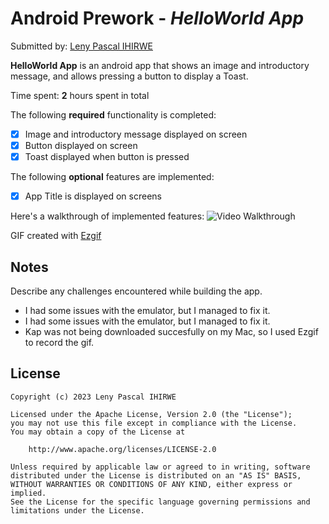 # Android Prework - *HelloWorld App*
Submitted by: [Leny Pascal IHIRWE](https://github.com/leny62)

**HelloWorld App** is an android app that shows an image and introductory message, and allows pressing a button to display a Toast.

Time spent: **2** hours spent in total

The following **required** functionality is completed:

* [x] Image and introductory message displayed on screen
* [x] Button displayed on screen
* [x] Toast displayed when button is pressed

The following **optional** features are implemented:

* [x] App Title is displayed on screens

Here's a walkthrough of implemented features:
<img src='https://res.cloudinary.com/devvsg4p1/image/upload/v1675629849/android_dev_gif_gyuvxl.gif' title='Video Walkthrough' width='' alt='Video Walkthrough' />

GIF created with [Ezgif](https://ezgif.com/)

## Notes

Describe any challenges encountered while building the app.
- I had some issues with the emulator, but I managed to fix it.
- I had some issues with the emulator, but I managed to fix it.
- Kap was not being downloaded succesfully on my Mac, so I used Ezgif to record the gif.

## License

    Copyright (c) 2023 Leny Pascal IHIRWE

    Licensed under the Apache License, Version 2.0 (the "License");
    you may not use this file except in compliance with the License.
    You may obtain a copy of the License at

        http://www.apache.org/licenses/LICENSE-2.0

    Unless required by applicable law or agreed to in writing, software
    distributed under the License is distributed on an "AS IS" BASIS,
    WITHOUT WARRANTIES OR CONDITIONS OF ANY KIND, either express or implied.
    See the License for the specific language governing permissions and
    limitations under the License.
